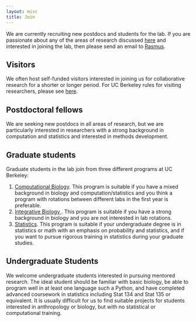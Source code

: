 ```yaml
---
layout: misc
title: Join
---
```


We are currently recruiting new postdocs and students for the lab.  If you are passionate about any of the areas of research discussed <a href="/research/">here</a> and interested in joining the lab, then please send an email to <a href="/team/rasmus-nielsen">Rasmus</a>.


## Visitors

We often host self-funded visitors interested in joining us for collaborative research for a shorter or longer period.  For UC Berkeley rules for visiting researchers, please see <a href="https://vspa.berkeley.edu/visiting-scholar-visiting-student-researcher">here</a>.



## Postdoctoral fellows

We are seeking new postdocs in all areas of research, but we are particularly interested in researchers with a strong background in computation and statistics and interested in methods development.  

## Graduate students

Graduate students in the lab join from three different programs at UC Berkeley:
  <ol type = "1">
<li>	<a href="https://ccb.berkeley.edu/academics/phd-in-computational-biology/">Computational Biology</a>.  This program is suitable if you have a mixed background in biology and computation/statistics and you think a program with rotations between different labs in the first year is preferable. </li>
<li>	<a href="https://ib.berkeley.edu/grad/admissions/index.php">Integrative Biology </a>.  This program is suitable if you have a strong background in biology and you are not interested in lab rotations.</li>
<li>	<a href="https://statistics.berkeley.edu/academics/phd/admissions">Statistics</a>. This program is suitable if your undergraduate degree is in statistics or math with an emphasis on probability and statistics, and if you want to pursue rigorous training in statistics during your graduate studies.</li>
</ol>

## Undergraduate Students

We welcome undergraduate students interested in pursuing mentored research.  The ideal student should be familiar with basic biology, be able to program well in at least one language such a Python, and have completed advanced coursework in statistics including Stat 134 and Stat 135 or equivalent.  It is usually difficult for us to find suitable projects for students interested in anthropology or biology, but with no statistical or computational training.
